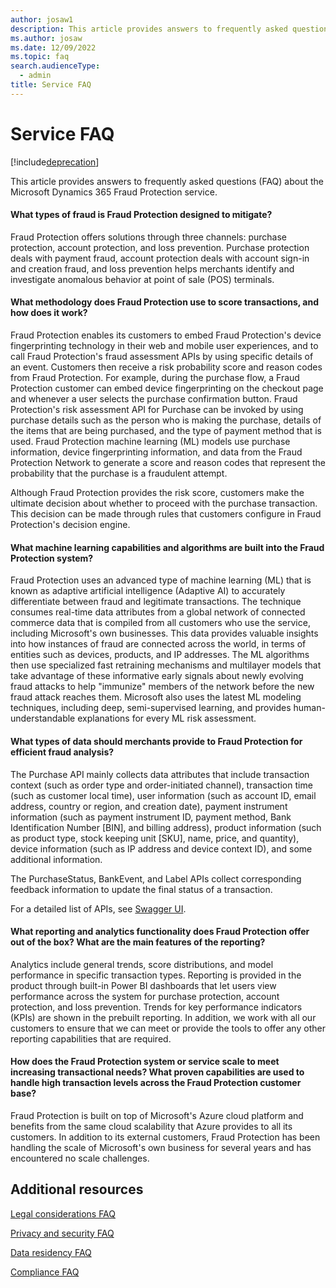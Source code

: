 ```yaml
---
author: josaw1
description: This article provides answers to frequently asked questions (FAQ) about the Microsoft Dynamics 365 Fraud Protection service.
ms.author: josaw
ms.date: 12/09/2022
ms.topic: faq
search.audienceType:
  - admin
title: Service FAQ
---
```


# Service FAQ

[!include[deprecation](../includes/deprecation.md)]

This article provides answers to frequently asked questions (FAQ) about the Microsoft Dynamics 365 Fraud Protection service.

#### What types of fraud is Fraud Protection designed to mitigate?

Fraud Protection offers solutions through three channels: purchase protection, account protection, and loss prevention. Purchase protection deals with payment fraud, account protection deals with account sign-in and creation fraud, and loss prevention helps merchants identify and investigate anomalous behavior at point of sale (POS) terminals.

#### What methodology does Fraud Protection use to score transactions, and how does it work?

Fraud Protection enables its customers to embed Fraud Protection's device fingerprinting technology in their web and mobile user experiences, and to call Fraud Protection's fraud assessment APIs by using specific details of an event. Customers then receive a risk probability score and reason codes from Fraud Protection. For example, during the purchase flow, a Fraud Protection customer can embed device fingerprinting on the checkout page and whenever a user selects the purchase confirmation button. Fraud Protection's risk assessment API for Purchase can be invoked by using purchase details such as the person who is making the purchase, details of the items that are being purchased, and the type of payment method that is used. Fraud Protection machine learning (ML) models use purchase information, device fingerprinting information, and data from the Fraud Protection Network to generate a score and reason codes that represent the probability that the purchase is a fraudulent attempt.

Although Fraud Protection provides the risk score, customers make the ultimate decision about whether to proceed with the purchase transaction. This decision can be made through rules that customers configure in Fraud Protection's decision engine.

#### What machine learning capabilities and algorithms are built into the Fraud Protection system?

Fraud Protection uses an advanced type of machine learning (ML) that is known as adaptive artificial intelligence (Adaptive AI) to accurately differentiate between fraud and legitimate transactions. The technique consumes real-time data attributes from a global network of connected commerce data that is compiled from all customers who use the service, including Microsoft's own businesses. This data provides valuable insights into how instances of fraud are connected across the world, in terms of entities such as devices, products, and IP addresses. The ML algorithms then use specialized fast retraining mechanisms and multilayer models that take advantage of these informative early signals about newly evolving fraud attacks to help "immunize" members of the network before the new fraud attack reaches them. Microsoft also uses the latest ML modeling techniques, including deep, semi-supervised learning, and provides human-understandable explanations for every ML risk assessment.

#### What types of data should merchants provide to Fraud Protection for efficient fraud analysis?

The Purchase API mainly collects data attributes that include transaction context (such as order type and order-initiated channel), transaction time (such as customer local time), user information (such as account ID, email address, country or region, and creation date), payment instrument information (such as payment instrument ID, payment method, Bank Identification Number \[BIN\], and billing address), product information (such as product type, stock keeping unit \[SKU\], name, price, and quantity), device information (such as IP address and device context ID), and some additional information.

The PurchaseStatus, BankEvent, and Label APIs collect corresponding feedback information to update the final status of a transaction.

For a detailed list of APIs, see [Swagger UI](https://dfpswagger.azurewebsites.net/index.html).

#### What reporting and analytics functionality does Fraud Protection offer out of the box? What are the main features of the reporting?

Analytics include general trends, score distributions, and model performance in specific transaction types. Reporting is provided in the product through built-in Power BI dashboards that let users view performance across the system for purchase protection, account protection, and loss prevention. Trends for key performance indicators (KPIs) are shown in the prebuilt reporting. In addition, we work with all our customers to ensure that we can meet or provide the tools to offer any other reporting capabilities that are required.

#### How does the Fraud Protection system or service scale to meet increasing transactional needs? What proven capabilities are used to handle high transaction levels across the Fraud Protection customer base?

Fraud Protection is built on top of Microsoft's Azure cloud platform and benefits from the same cloud scalability that Azure provides to all its customers. In addition to its external customers, Fraud Protection has been handling the scale of Microsoft's own business for several years and has encountered no scale challenges.

## Additional resources

[Legal considerations FAQ](legal-faq.md)

[Privacy and security FAQ](privacy-security-faq.md)

[Data residency FAQ](data-residency-faq.md)

[Compliance FAQ](compliance-faq.md)

